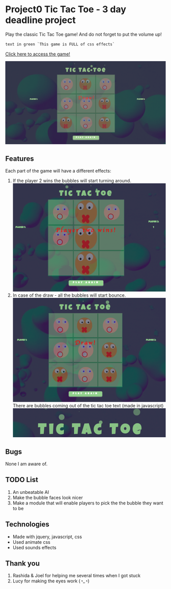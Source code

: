 # Project0 Tic Tac Toe - 3 day deadline project

Play the classic Tic Tac Toe game! And do not forget to put the volume up!

```diff
text in green `This game is FULL of css effects`
```

[Click here to access the game!]( https://pkijowska.github.io/tictactoe/)

![alt text](tictactoe.png)


## Features

Each part of the game will have a different effects:
1. If the player 2 wins the bubbles will start turning around.
![alt text](win2.png)
1. In case of the draw - all the bubbles will start bounce.
![alt text](draw.png)
There are bubbles coming out of the tic tac toe text (made in javascript)
![alt text](bubbles.png)

## Bugs
None I am aware of.

## TODO List
1. An unbeatable AI
1. Make the bubble faces look nicer
1. Make a module that will enable players to pick the the bubble they want to be



## Technologies
- Made with jquery, javascript, css
- Used animate css
- Used sounds effects


## Thank you

1. Rashida & Joel for helping me several times when I got stuck
1. Lucy for making the eyes work   (◔_◔)
